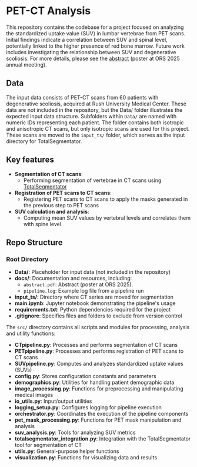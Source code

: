 # PET-CT Analysis
This repository contains the codebase for a project focused on analyzing the standardized uptake value (SUV) in lumbar vertebrae from PET scans. Initial findings indicate a correlation between SUV and spinal level, potentially linked to the higher presence of red bone marrow.  Future work includes investigating the relationship between SUV and degenerative scoliosis. For more details, please see the [abstract](docs/abstract.pdf) (poster at ORS 2025 annual meeting).


## Data
The input data consists of PET-CT scans from 60 patients with degenerative scoliosis, acquired at Rush University Medical Center. These data are not included in the repository, but the Data/ folder illustrates the expected input data structure. Subfolders within `Data/` are named with numeric IDs representing each patient. The folder contains both isotropic and anisotropic CT scans, but only isotropic scans are used for this project. These scans are moved to the `input_ts/` folder, which serves as the input directory for TotalSegmentator.



## Key features
- **Segmentation of CT scans**:
  - Performing segmentation of vertebrae in CT scans using [TotalSegmentator](https://github.com/wasserth/TotalSegmentator)
- **Registration of PET scans to CT scans**:
  - Registering PET scans to CT scans to apply the masks generated in the previous step to PET scans
- **SUV calculation and analysis**:
  - Computing mean SUV values by vertebral levels and correlates them with spine level



## Repo Structure

### Root Directory
- **Data/**: Placeholder for input data (not included in the repository)
- **docs/**: Documentation and resources, including:
  - `abstract.pdf`: Abstract (poster at ORS 2025).
  - `pipeline.log`: Example log file from a pipeline run
- **input_ts/**: Directory where CT series are moved for segmentation
- **main.ipynb**: Jupyter notebook demonstrating the pipeline's usage
- **requirements.txt**: Python dependencies required for the project
- **.gitignore**: Specifies files and folders to exclude from version control


The `src/` directory contains all scripts and modules for processing, analysis and utility functions:
- **CTpipeline.py**: Processes and performs segmentation of CT scans 
- **PETpipeline.py**: Processes and performs registration of PET scans to CT scans
- **SUVpipeline.py**: Computes and analyzes standardized uptake values (SUVs)
- **config.py**: Stores configuration constants and parameters
- **demographics.py**: Utilities for handling patient demographic data
- **image_processing.py**: Functions for preprocessing and manipulating medical images
- **io_utils.py**: Input/output utilities
- **logging_setup.py**: Configures logging for pipeline execution
- **orchestrator.py**: Coordinates the execution of the pipeline components
- **pet_mask_processing.py**: Functions for PET mask manipulation and analysis
- **suv_analysis.py**: Tools for analyzing SUV metrics
- **totalsegmentator_integration.py**: Integration with the TotalSegmentator tool for segmentation of CT
- **utils.py**: General-purpose helper functions
- **visualization.py**: Functions for visualizing data and results





